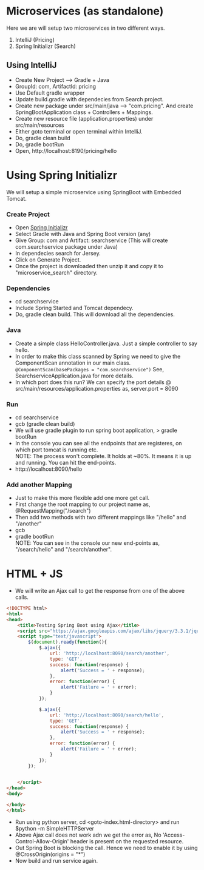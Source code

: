 # Microservices (as standalone)
Here we are will setup two microservices in two different ways.
1. IntelliJ (Pricing)
2. Spring Initializr (Search)

## Using IntelliJ
- Create New Project --> Gradle + Java
- GroupId: com, ArtifactId: pricing
- Use Default gradle wrapper
- Update build.gradle with dependecies from Search project.
- Create new package under src/main/java --> "com.pricing". And create SpringBootApplication class + Controllers + Mappings.
- Create new resource file (application.properties) under src/main/resources
- Either goto terminal or open terminal within IntelliJ.
- Do, gradle clean build
- Do, gradle bootRun
- Open, http://localhost:8190/pricing/hello


# Using Spring Initializr
We will setup a simple microservice using SpringBoot with Embedded Tomcat.

### Create Project
- Open [Spring Initializr](http://start.spring.io/)
- Select Gradle with Java and Spring Boot version (any)
- Give Group: com and Artifact: searchservice (This will create com.searchservice package under Java)
- In dependecies search for Jersey.
- Click on Generate Project.
- Once the project is downloaded then unzip it and copy it to "microservice_search" directory.

### Dependencies
- cd searchservice
- Include Spring Started and Tomcat dependecy.
- Do, gradle clean build. This will download all the dependencies.

### Java
- Create a simple class HelloController.java. Just a simple controller to say hello.
- In order to make this class scanned by Spring we need to give the ComponentScan annotation in our main class.
		`@ComponentScan(basePackages = "com.searchservice")`
See, SearchserviceApplication.java for more details.
- In which port does this run? 
We can specify the port details @ src/main/resources/application.properties as, server.port = 8090

### Run
- cd searchservice
- gcb (gradle clean build)
- We will use gradle plugin to run spring boot application, > gradle bootRun
- In the console you can see all the endpoints that are registeres, on which port tomcat is running etc.
<br>NOTE: The process won't complete. It holds at ~80%. It means it is up and running. You can hit the end-points.
- http://localhost:8090/hello

### Add another Mapping
- Just to make this more flexible add one more get call.
- First change the root mapping to our project name as, @RequestMapping("/search")
- Then add two methods with two different mappings like "/hello" and "/another"
- gcb
- gradle bootRun
<br>NOTE: You can see in the console our new end-points as, "/search/hello" and "/search/another".


# HTML + JS
- We will write an Ajax call to get the response from one of the above calls.
```html
<!DOCTYPE html>
<html>
<head>
	<title>Testing Spring Boot using Ajax</title>
	<script src="https://ajax.googleapis.com/ajax/libs/jquery/3.3.1/jquery.min.js"></script>
	<script type="text/javascript">
		$(document).ready(function(){
			$.ajax({
		        url: 'http://localhost:8090/search/another',
		        type: 'GET',
		        success: function(response) { 
		        	alert('Success = ' + response);
		        },
		        error: function(error) {
		        	alert('Failure = ' + error);
		        }
		    });

		    $.ajax({
		        url: 'http://localhost:8090/search/hello',
		        type: 'GET',
		        success: function(response) { 
		        	alert('Success = ' + response);
		        },
		        error: function(error) {
		        	alert('Failure = ' + error);
		        }
		    });
		});

		
	</script>
</head>
<body>

</body>
</html>
```
- Run using python server, cd <goto-index.html-directory> and run $python -m SimpleHTTPServer
- Above Ajax call does not work adn we get the error as, No 'Access-Control-Allow-Origin' header is present on the requested resource.
- Out Spring Boot is blocking the call. Hence we need to enable it by using @CrossOrigin(origins = "*")
- Now build and run service again.